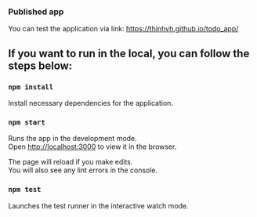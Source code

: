 ### Published app

You can test the application via link: https://thinhvh.github.io/todo_app/

## If you want to run in the local, you can follow the steps below:

### `npm install`

Install necessary dependencies for the application.

### `npm start`

Runs the app in the development mode.\
Open [http://localhost:3000](http://localhost:3000) to view it in the browser.

The page will reload if you make edits.\
You will also see any lint errors in the console.

### `npm test`

Launches the test runner in the interactive watch mode.
